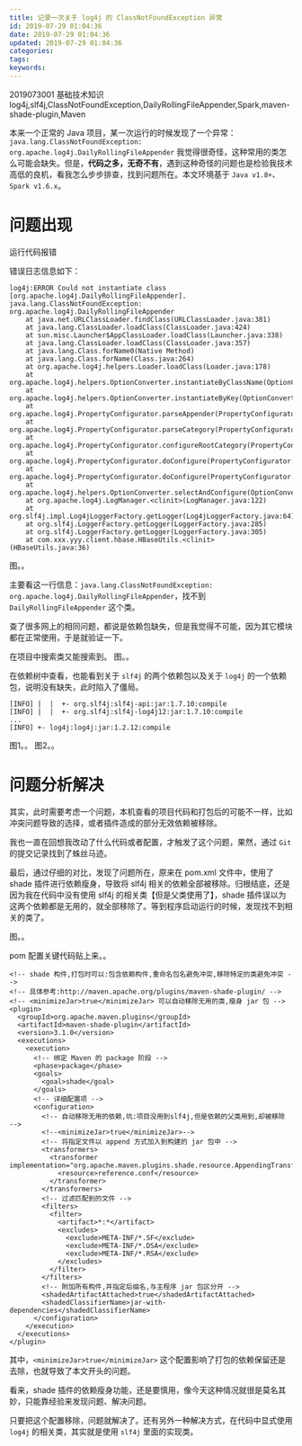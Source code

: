 ```yaml
---
title: 记录一次关于 log4j 的 ClassNotFoundException 异常
id: 2019-07-29 01:04:36
date: 2019-07-29 01:04:36
updated: 2019-07-29 01:04:36
categories:
tags:
keywords:
---
```

2019073001
基础技术知识
log4j,slf4j,ClassNotFoundException,DailyRollingFileAppender,Spark,maven-shade-plugin,Maven

本来一个正常的 Java 项目，某一次运行的时候发现了一个异常：
`java.lang.ClassNotFoundException: org.apache.log4j.DailyRollingFileAppender`
我觉得很奇怪，这种常用的类怎么可能会缺失。但是，**代码之多，无奇不有**，遇到这种奇怪的问题也是检验我技术高低的良机，看我怎么步步排查，找到问题所在。本文环境基于 `Java v1.8+`、`Spark v1.6.x`。


<!-- more -->


# 问题出现


运行代码报错

错误日志信息如下：

```
log4j:ERROR Could not instantiate class [org.apache.log4j.DailyRollingFileAppender].
java.lang.ClassNotFoundException: org.apache.log4j.DailyRollingFileAppender
	at java.net.URLClassLoader.findClass(URLClassLoader.java:381)
	at java.lang.ClassLoader.loadClass(ClassLoader.java:424)
	at sun.misc.Launcher$AppClassLoader.loadClass(Launcher.java:338)
	at java.lang.ClassLoader.loadClass(ClassLoader.java:357)
	at java.lang.Class.forName0(Native Method)
	at java.lang.Class.forName(Class.java:264)
	at org.apache.log4j.helpers.Loader.loadClass(Loader.java:178)
	at org.apache.log4j.helpers.OptionConverter.instantiateByClassName(OptionConverter.java:317)
	at org.apache.log4j.helpers.OptionConverter.instantiateByKey(OptionConverter.java:120)
	at org.apache.log4j.PropertyConfigurator.parseAppender(PropertyConfigurator.java:629)
	at org.apache.log4j.PropertyConfigurator.parseCategory(PropertyConfigurator.java:612)
	at org.apache.log4j.PropertyConfigurator.configureRootCategory(PropertyConfigurator.java:509)
	at org.apache.log4j.PropertyConfigurator.doConfigure(PropertyConfigurator.java:415)
	at org.apache.log4j.PropertyConfigurator.doConfigure(PropertyConfigurator.java:441)
	at org.apache.log4j.helpers.OptionConverter.selectAndConfigure(OptionConverter.java:468)
	at org.apache.log4j.LogManager.<clinit>(LogManager.java:122)
	at org.slf4j.impl.Log4jLoggerFactory.getLogger(Log4jLoggerFactory.java:64)
	at org.slf4j.LoggerFactory.getLogger(LoggerFactory.java:285)
	at org.slf4j.LoggerFactory.getLogger(LoggerFactory.java:305)
	at com.xxx.yyy.client.hbase.HBaseUtils.<clinit>(HBaseUtils.java:36)
```

图。。

主要看这一行信息：`java.lang.ClassNotFoundException: org.apache.log4j.DailyRollingFileAppender`，找不到 `DailyRollingFileAppender` 这个类。


查了很多网上的相同问题，都说是依赖包缺失，但是我觉得不可能，因为其它模块都在正常使用，于是就验证一下。


在项目中搜索类又能搜索到。
图。。


在依赖树中查看，也能看到关于 `slf4j` 的两个依赖包以及关于 `log4j` 的一个依赖包，说明没有缺失，此时陷入了僵局。

```
[INFO] |  |  +- org.slf4j:slf4j-api:jar:1.7.10:compile
[INFO] |  |  +- org.slf4j:slf4j-log4j12:jar:1.7.10:compile
...
[INFO] +- log4j:log4j:jar:1.2.12:compile

```

图1。。
图2。。


# 问题分析解决


其实，此时需要考虑一个问题，本机查看的项目代码和打包后的可能不一样，比如冲突问题导致的选择，或者插件造成的部分无效依赖被移除。

我也一直在回想我改动了什么代码或者配置，才触发了这个问题，果然，通过 `Git` 的提交记录找到了蛛丝马迹。

最后，通过仔细的对比，发现了问题所在，原来在 pom.xml 文件中，使用了 shade 插件进行依赖瘦身，导致将 slf4j 相关的依赖全部被移除。归根结底，还是因为我在代码中没有使用 slf4j 的相关类【但是父类使用了】，shade 插件误以为这两个依赖都是无用的，就全部移除了。等到程序启动运行的时候，发现找不到相关的类了。

图。。

pom 配置关键代码贴上来。。

```
<!-- shade 构件,打包时可以:包含依赖构件,重命名包名避免冲突,移除特定的类避免冲突 -->
<!-- 具体参考:http://maven.apache.org/plugins/maven-shade-plugin/ -->
<!-- <minimizeJar>true</minimizeJar> 可以自动移除无用的类,瘦身 jar 包 -->
<plugin>
  <groupId>org.apache.maven.plugins</groupId>
  <artifactId>maven-shade-plugin</artifactId>
  <version>3.1.0</version>
  <executions>
    <execution>
      <!-- 绑定 Maven 的 package 阶段 -->
      <phase>package</phase>
      <goals>
        <goal>shade</goal>
      </goals>
      <!-- 详细配置项 -->
      <configuration>
        <!-- 自动移除无用的依赖,坑:项目没用到slf4j,但是依赖的父类用到,却被移除 -->
        <!--<minimizeJar>true</minimizeJar>-->
        <!-- 将指定文件以 append 方式加入到构建的 jar 包中 -->
        <transformers>
          <transformer implementation="org.apache.maven.plugins.shade.resource.AppendingTransformer">
            <resource>reference.conf</resource>
          </transformer>
        </transformers>
        <!-- 过滤匹配到的文件 -->
        <filters>
          <filter>
            <artifact>*:*</artifact>
            <excludes>
              <exclude>META-INF/*.SF</exclude>
              <exclude>META-INF/*.DSA</exclude>
              <exclude>META-INF/*.RSA</exclude>
            </excludes>
          </filter>
        </filters>
        <!-- 附加所有构件,并指定后缀名,与主程序 jar 包区分开 -->
        <shadedArtifactAttached>true</shadedArtifactAttached>
        <shadedClassifierName>jar-with-dependencies</shadedClassifierName>
      </configuration>
    </execution>
  </executions>
</plugin>
```

其中，`<minimizeJar>true</minimizeJar>` 这个配置影响了打包的依赖保留还是去除，也就导致了本文开头的问题。

看来，shade 插件的依赖瘦身功能，还是要慎用，像今天这种情况就很是莫名其妙，只能靠经验来发现问题、解决问题。

只要把这个配置移除，问题就解决了。还有另外一种解决方式，在代码中显式使用 `log4j` 的相关类，其实就是使用 `slf4j` 里面的实现类。


